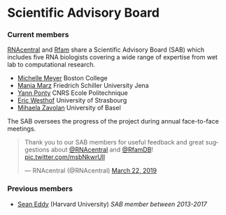 
# Scientific Advisory Board

### Current members

[RNAcentral](/) and [Rfam](http://rfam.org) share a Scientific Advisory Board (SAB)
which includes five RNA biologists covering a wide range of expertise from wet lab to computational research.

- [Michelle Meyer](https://scholar.google.com/citations?user=Hf7WbasAAAAJ&hl=en&oi=sra) Boston College
- [Manja Marz](http://www.rna.uni-jena.de/en/members/manja-marz/) Friedrich Schiller University Jena
- [Yann Ponty](https://scholar.google.com/citations?user=6pB8chgAAAAJ&hl=en) CNRS Ecole Politechnique
- [Eric Westhof](http://www-ibmc.u-strasbg.fr/upr9002/westhof/index.html) University of Strasbourg
- [Mihaela Zavolan](https://scholar.google.com/citations?user=qq-XS84AAAAJ&hl=en) University of Basel

The SAB oversees the progress of the project during annual face-to-face meetings.

<blockquote class="twitter-tweet" data-lang="en"><p lang="en" dir="ltr">Thank you to our SAB members for useful feedback and great suggestions about <a href="https://twitter.com/RNAcentral?ref_src=twsrc%5Etfw">@RNAcentral</a> and <a href="https://twitter.com/RfamDB?ref_src=twsrc%5Etfw">@RfamDB</a>! <a href="https://t.co/msbNkwrUll">pic.twitter.com/msbNkwrUll</a></p>&mdash; RNAcentral (@RNAcentral) <a href="https://twitter.com/RNAcentral/status/1109077779197374466?ref_src=twsrc%5Etfw">March 22, 2019</a></blockquote> <script async src="https://platform.twitter.com/widgets.js" charset="utf-8"></script>

### Previous members

- [Sean Eddy]() (Harvard University) *SAB member between 2013-2017*
